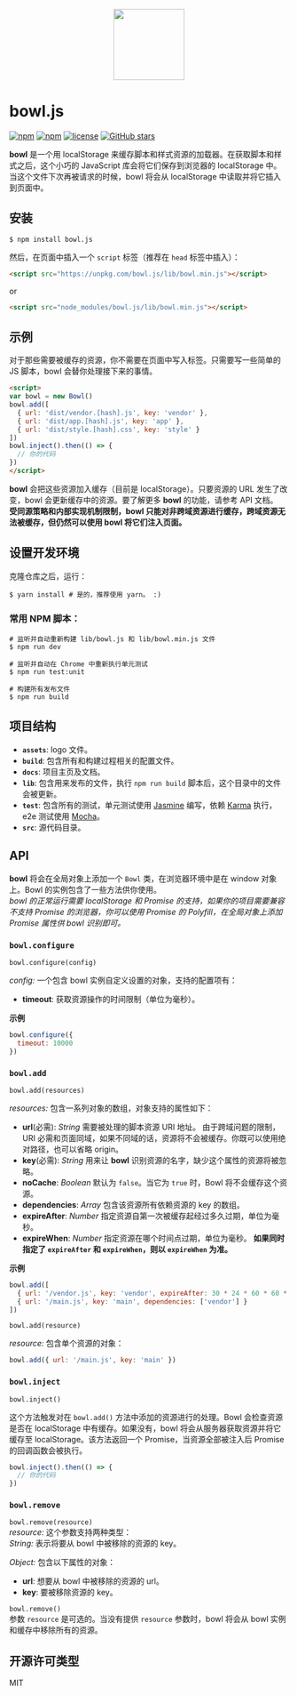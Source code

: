<p align="center"><image src="https://github.com/classicemi/bowl.js/blob/develop/assets/logo.png?raw=true" width="128"></p>

# bowl.js
[![npm](https://img.shields.io/npm/v/bowl.js.svg?style=flat-square)](https://www.npmjs.com/package/bowl.js)
[![npm](https://img.shields.io/npm/dt/bowl.js.svg?style=flat-square)](https://www.npmjs.com/package/bowl.js)
[![license](https://img.shields.io/github/license/elemefe/bowl.svg?style=flat-square)](https://github.com/ElemeFE/bowl)
[![GitHub stars](https://img.shields.io/github/stars/elemefe/bowl.svg?style=social&label=Star)](https://github.com/ElemeFE/bowl)

**bowl** 是一个用 localStorage 来缓存脚本和样式资源的加载器。在获取脚本和样式之后，这个小巧的 JavaScript 库会将它们保存到浏览器的 localStorage 中。当这个文件下次再被请求的时候，bowl 将会从 localStorage 中读取并将它插入到页面中。

## 安装
``` shell
$ npm install bowl.js
```
然后，在页面中插入一个 `script` 标签（推荐在 `head` 标签中插入）：
``` html
<script src="https://unpkg.com/bowl.js/lib/bowl.min.js"></script>
```
or
``` html
<script src="node_modules/bowl.js/lib/bowl.min.js"></script>
```

## 示例
对于那些需要被缓存的资源，你不需要在页面中写入标签。只需要写一些简单的 JS 脚本，bowl 会替你处理接下来的事情。
```html
<script>
var bowl = new Bowl()
bowl.add([
  { url: 'dist/vendor.[hash].js', key: 'vendor' },
  { url: 'dist/app.[hash].js', key: 'app' },
  { url: 'dist/style.[hash].css', key: 'style' }
])
bowl.inject().then(() => {
  // 你的代码
})
</script>
```
**bowl** 会把这些资源加入缓存（目前是 localStorage）。只要资源的 URL 发生了改变，bowl 会更新缓存中的资源。要了解更多 **bowl** 的功能，请参考 API 文档。  
**受同源策略和内部实现机制限制，bowl 只能对非跨域资源进行缓存，跨域资源无法被缓存，但仍然可以使用 bowl 将它们注入页面。**

## 设置开发环境
克隆仓库之后，运行：
```shell
$ yarn install # 是的，推荐使用 yarn。 :)
```
### 常用 NPM 脚本：
```shell
# 监听并自动重新构建 lib/bowl.js 和 lib/bowl.min.js 文件
$ npm run dev

# 监听并自动在 Chrome 中重新执行单元测试
$ npm run test:unit

# 构建所有发布文件
$ npm run build
```

## 项目结构
+ **`assets`**: logo 文件。
+ **`build`**: 包含所有和构建过程相关的配置文件。
+ **`docs`**: 项目主页及文档。
+ **`lib`**: 包含用来发布的文件，执行 `npm run build` 脚本后，这个目录中的文件会被更新。
+ **`test`**: 包含所有的测试，单元测试使用 [Jasmine](http://jasmine.github.io/2.5/introduction) 编写，依赖 [Karma](http://karma-runner.github.io/1.0/index.html) 执行，e2e 测试使用 [Mocha](https://mochajs.org/)。
+ **`src`**: 源代码目录。

## API
**bowl** 将会在全局对象上添加一个 `Bowl` 类，在浏览器环境中是在 window 对象上。Bowl 的实例包含了一些方法供你使用。  
*bowl 的正常运行需要 localStorage 和 Promise 的支持，如果你的项目需要兼容不支持 Promise 的浏览器，你可以使用 Promise 的 Polyfill，在全局对象上添加 Promise 属性供 bowl 识别即可。*

### `bowl.configure`
`bowl.configure(config)`

*config:* 一个包含 bowl 实例自定义设置的对象，支持的配置项有：
+ **timeout**: 获取资源操作的时间限制（单位为毫秒）。

**示例**
```javascript
bowl.configure({
  timeout: 10000
})
```

### `bowl.add`
`bowl.add(resources)`

*resources:* 包含一系列对象的数组，对象支持的属性如下：
+ **url**(必需): *String* 需要被处理的脚本资源 URI 地址。 由于跨域问题的限制，URI 必需和页面同域，如果不同域的话，资源将不会被缓存。你既可以使用绝对路径，也可以省略 origin。
+ **key**(必需): *String* 用来让 **bowl** 识别资源的名字，缺少这个属性的资源将被忽略。
+ **noCache**: *Boolean* 默认为 `false`。当它为 `true` 时，Bowl 将不会缓存这个资源。
+ **dependencies**: *Array* 包含该资源所有依赖资源的 key 的数组。
+ **expireAfter**: *Number* 指定资源自第一次被缓存起经过多久过期，单位为毫秒。
+ **expireWhen**: *Number* 指定资源在哪个时间点过期，单位为毫秒。
**如果同时指定了 `expireAfter` 和 `expireWhen`，则以 `expireWhen` 为准。**

**示例**
```javascript
bowl.add([
  { url: '/vendor.js', key: 'vendor', expireAfter: 30 * 24 * 60 * 60 * 1000 }
  { url: '/main.js', key: 'main', dependencies: ['vendor'] }
])
```

`bowl.add(resource)`

*resource:* 包含单个资源的对象：
``` javascript
bowl.add({ url: '/main.js', key: 'main' })
```

### `bowl.inject`
`bowl.inject()`

这个方法触发对在 `bowl.add()` 方法中添加的资源进行的处理。Bowl 会检查资源是否在 localStorage 中有缓存。如果没有，bowl 将会从服务器获取资源并将它缓存至 localStorage。该方法返回一个 Promise，当资源全部被注入后 Promise 的回调函数会被执行。
```javascript
bowl.inject().then(() => {
  // 你的代码
})
```

### `bowl.remove`
`bowl.remove(resource)`  
*resource:* 这个参数支持两种类型：  
*String:* 表示将要从 bowl 中被移除的资源的 key。

*Object:* 包含以下属性的对象：
+ **url**: 想要从 bowl 中被移除的资源的 url。
+ **key**: 要被移除资源的 key。

`bowl.remove()`  
参数 `resource` 是可选的。当没有提供 `resource` 参数时，bowl 将会从 bowl 实例和缓存中移除所有的资源。

## 开源许可类型
MIT
